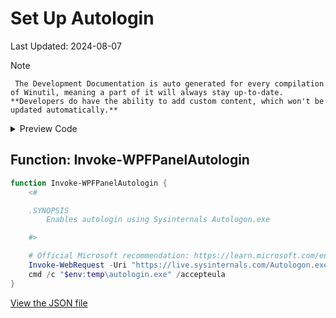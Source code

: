 # Set Up Autologin

Last Updated: 2024-08-07


> [!NOTE]
     The Development Documentation is auto generated for every compilation of Winutil, meaning a part of it will always stay up-to-date. **Developers do have the ability to add custom content, which won't be updated automatically.**


<!-- BEGIN CUSTOM CONTENT -->

<!-- END CUSTOM CONTENT -->

<details>
<summary>Preview Code</summary>

```json
{
  "Content": "Set Up Autologin",
  "category": "Fixes",
  "Order": "a040_",
  "panel": "1",
  "Type": "Button",
  "ButtonWidth": "300",
  "link": "https://christitustech.github.io/Winutil/dev/features/Fixes/Autologin"
}
```

</details>

## Function: Invoke-WPFPanelAutologin

```powershell
function Invoke-WPFPanelAutologin {
    <#

    .SYNOPSIS
        Enables autologin using Sysinternals Autologon.exe

    #>

    # Official Microsoft recommendation: https://learn.microsoft.com/en-us/sysinternals/downloads/autologon
    Invoke-WebRequest -Uri "https://live.sysinternals.com/Autologon.exe" -OutFile "$env:temp\autologin.exe"
    cmd /c "$env:temp\autologin.exe" /accepteula
}

```


<!-- BEGIN SECOND CUSTOM CONTENT -->

<!-- END SECOND CUSTOM CONTENT -->


[View the JSON file](https://github.com/ChrisTitusTech/Winutil/tree/main/config/feature.json)

